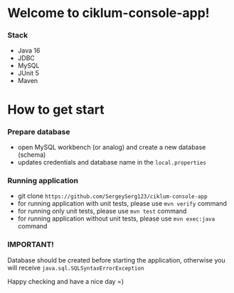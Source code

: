 # Welcome to ciklum-console-app!

### Stack
- Java 16
- JDBC
- MySQL
- JUnit 5
- Maven

# How to get start

### Prepare database
- open MySQL workbench (or analog) and create a new database (schema)
- updates credentials and database name in the `local.properties`

### Running application
- git clone `https://github.com/SergeySerg123/ciklum-console-app`
- for running application with unit tests, please use `mvn verify` command
- for running only unit tests, please use `mvn test` command
- for running application without unit tests, please use `mvn exec:java` command

### IMPORTANT!
Database should be created before starting the application, otherwise you will receive
`java.sql.SQLSyntaxErrorException`

Happy checking and have a nice day =)